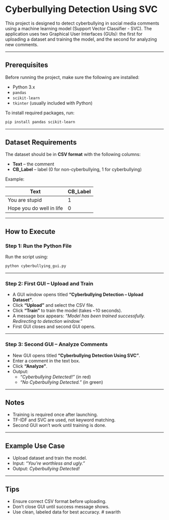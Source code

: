 
# Cyberbullying Detection Using SVC

This project is designed to detect cyberbullying in social media comments using a machine learning model (Support Vector Classifier - SVC). The application uses two Graphical User Interfaces (GUIs): the first for uploading a dataset and training the model, and the second for analyzing new comments.

---

##  Prerequisites

Before running the project, make sure the following are installed:

- Python 3.x
- `pandas`
- `scikit-learn`
- `tkinter` (usually included with Python)

To install required packages, run:

```bash
pip install pandas scikit-learn
```

---

##  Dataset Requirements

The dataset should be in **CSV format** with the following columns:

- **Text** – the comment
- **CB_Label** – label (0 for non-cyberbullying, 1 for cyberbullying)

Example:

| Text                      | CB_Label |
|--------------------------|----------|
| You are stupid           | 1        |
| Hope you do well in life | 0        |

---

##  How to Execute

### Step 1: Run the Python File

Run the script using:

```bash
python cyberbullying_gui.py
```

---

### Step 2: First GUI – Upload and Train

- A GUI window opens titled **“Cyberbullying Detection – Upload Dataset”**.
- Click **“Upload”** and select the CSV file.
- Click **“Train”** to train the model (takes ~10 seconds).
- A message box appears: *“Model has been trained successfully. Redirecting to detection window.”*
- First GUI closes and second GUI opens.

---

### Step 3: Second GUI – Analyze Comments

- New GUI opens titled **“Cyberbullying Detection Using SVC”**.
- Enter a comment in the text box.
- Click **“Analyze”**.
- Output:
  - *“Cyberbullying Detected!”* (in red)
  - *“No Cyberbullying Detected.”* (in green)

---

##  Notes

- Training is required once after launching.
- TF-IDF and SVC are used, not keyword matching.
- Second GUI won’t work until training is done.

---

##  Example Use Case

- Upload dataset and train the model.
- Input: *“You’re worthless and ugly.”*
- Output: *Cyberbullying Detected!*

---

##  Tips

- Ensure correct CSV format before uploading.
- Don’t close GUI until success message shows.
- Use clean, labeled data for best accuracy.
#   s w a r i t h  
 